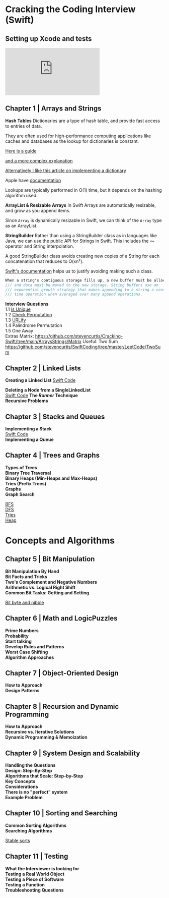 # Cracking the Coding Interview (Swift)

## Setting up Xcode and tests 
![Here is how I use Xcode and tests](https://github.com/stevencurtis/Cracking-Swift/tree/main/Setup/README.md)

## Chapter 1 | Arrays and Strings
**Hash Tables**
Dictionaries are a type of hash table, and provide fast access to entries of data.

They are often used for high-performance computing applications like caches and databases as the lookup for dictionaries is constant.

[Here is a guide](https://stevenpcurtis.medium.com/dictionary-in-swift-52b14d6cfa93)

[and a more complex explanation](https://stevenpcurtis.medium.com/pass-the-swift-code-review-dictionary-edition-25191edb3ff6)

[Alternatively I like this article on implementing a dictionary](https://stevenpcurtis.medium.com/implement-a-dictionary-in-swift-5e06052aa120)

Apple have [documentation](https://developer.apple.com/documentation/swift/dictionary)

Lookups are typically performed in O(1) time, but it depends on the hashing algorithm used.

**ArrayList & Resizable Arrays**
In Swift Arrays are automatically resizable, and grow as you append items.

Since `Array` is dynamically resizable in Swift, we can think of the `Array` type as an ArrayList.

**StringBuilder**
Rather than using a StringBuilder class as in languages like Java, we can use the public API for Strings in Swift. This includes the `+=` operator and String interpolation.

A good StringBuilder class avoids creating new copies of a String for each concatenation that reduces to O(xn²).

[Swift's documentation](https://github.com/apple/swift/blob/main/stdlib/public/core/String.swift) helps us to justify avoiding making such a class. 

```swift
When a string's contiguous storage fills up, a new buffer must be allocated
/// and data must be moved to the new storage. String buffers use an
/// exponential growth strategy that makes appending to a string a constant
/// time operation when averaged over many append operations.
```

**Interview Questions**<br>
1.1 [Is Unique](https://github.com/stevencurtis/Cracking-Swift/tree/main/ArraysStrings/IsUnique)<br>
1.2 [Check Permutation](https://github.com/stevencurtis/Cracking-Swift/tree/main/ArraysStrings/CheckPermutation)<br>
1.3 [URLify](https://github.com/stevencurtis/Cracking-Swift/tree/main/ArraysStrings/URLify)<br>
1.4 Palindrome Permutation<br>
1.5 One Away<br>
Extras
Matrix: https://github.com/stevencurtis/Cracking-Swift/tree/main/ArraysStrings/Matrix
Useful:
Two Sum https://github.com/stevencurtis/SwiftCoding/tree/master/LeetCode/TwoSum

## Chapter 2 | Linked Lists
**Creating a Linked List**
[Swift Code](https://stevenpcurtis.medium.com/linked-lists-and-ll-algorithms-in-swift-8f8788834fce)

**Deleting a Node from a SingleLinkedList**<br>
[Swift Code](https://stevenpcurtis.medium.com/linked-lists-and-ll-algorithms-in-swift-8f8788834fce)
**The *Runner* Technique**<br>
**Recursive Problems**<br>

## Chapter 3 | Stacks and Queues
**Implementing a Stack**<br>
[Swift Code](https://betterprogramming.pub/generics-in-swift-aa111f1c549)<br>
**Implementing a Queue**<br>

## Chapter 4 | Trees and Graphs
**Types of Trees**<br>
**Binary Tree Traversal**<br>
**Binary Heaps (Min-Heaps and Max-Heaps)**<br>
**Tries (Prefix Trees)**<br>
**Graphs**<br>
**Graph Search**<br>

[BFS](https://betterprogramming.pub/swift-using-bfs-for-leetcode-problems-82696faf58d8)<br>
[DFS](https://github.com/stevencurtis/SwiftCoding/tree/master/LeetCode/SwiftUsingDFSforLeetCodeProblems)<br>
[Tries](https://github.com/stevencurtis/SwiftCoding/tree/master/Theory/Trie)<br>
[Heap](https://medium.com/swift-coding/heaps-in-swift-4bf1091dcdd9)<br>

# Concepts and Algorithms
## Chapter 5 | Bit Manipulation
**Bit Manipulation By Hand**<br>
**Bit Facts and Tricks**<br>
**Two's Complement and Negative Numbers**<br>
**Arithmetic vs. Logical Right Shift**<br>
**Common Bit Tasks: Getting and Setting**<br>

[Bit byte and nibble](https://medium.com/swlh/swift-bit-byte-and-nibble-6d34fbf2ee78)

## Chapter 6 | Math and LogicPuzzles
**Prime Numbers**<br>
**Probability**<br>
**Start talking**<br>
**Develop Rules and Patterns**<br>
**Worst Case Shifting**<br>
**Algorithm Approaches**<br>

## Chapter 7 | Object-Oriented Design
**How to Approach**<br>
**Design Patterns**<br>

## Chapter 8 | Recursion and Dynamic Programming
**How to Approach**<br>
**Recursive vs. Iterative Solutions**<br>
**Dynamic Programming & Memoization**<br>

## Chapter 9 | System Design and Scalability
**Handling the Questions**<br>
**Design: Step-By-Step**<br>
**Algorithms that Scale: Step-by-Step**<br>
**Key Concepts**<br>
**Considerations**<br>
**There is no "perfect" system**<br>
**Example Problem**<br>

## Chapter 10 | Sorting and Searching
**Common Sorting Algorithms**<br>
**Searching Algorithms**<br>

[Stable sorts](https://stevenpcurtis.medium.com/stable-sorts-75296ec1ce92)

## Chapter 11 | Testing
**What the Interviewer is looking for**<br>
**Testing a Real World Object**<br>
**Testing a Piece of Software**<br>
**Testing a Function**<br>
**Troubleshooting Questions**<br>

